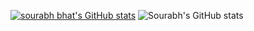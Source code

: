 [![sourabh bhat's GitHub stats](https://github-readme-stats.vercel.app/api?username=sourabhbhat)](https://github.com/anuraghazra/github-readme-stats)
![Sourabh's GitHub stats](https://github-readme-stats.vercel.app/api?username=sourabhbhat&show_icons=true)

<!---
sourabhbhat/sourabhbhat is a ✨ special ✨ repository because its `README.md` (this file) appears on your GitHub profile.
You can click the Preview link to take a look at your changes.
--->
